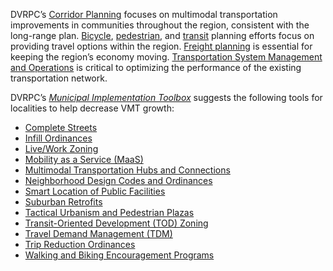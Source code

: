 DVRPC’s [Corridor Planning](https://www.dvrpc.org/Corridors/) focuses on multimodal transportation improvements in communities throughout the region, consistent with the long-range plan. [Bicycle](https://www.dvrpc.org/Transportation/Bicycle/), [pedestrian](https://www.dvrpc.org/Transportation/Pedestrian/), and [transit](https://www.dvrpc.org/Transit/) planning efforts focus on providing travel options within the region. [Freight planning](https://www.dvrpc.org/Freight/) is essential for keeping the region’s economy moving. [Transportation System Management and Operations](https://www.dvrpc.org/Transportation/TSMO/) is critical to optimizing the performance of the existing transportation network.

DVRPC’s _[Municipal Implementation Toolbox](https://www.dvrpc.org/Plan/MIT/)_ suggests the following tools for localities to help decrease VMT growth:

- [Complete Streets](https://www.dvrpc.org/Plan/MIT/completestreets)
- [Infill Ordinances](https://www.dvrpc.org/Plan/MIT/infillordinances)
- [Live/Work Zoning](https://www.dvrpc.org/Plan/MIT/liveworkzoning)
- [Mobility as a Service (MaaS)](https://www.dvrpc.org/Plan/MIT/mobilityasaservicemaas) 
- [Multimodal Transportation Hubs and Connections](https://www.dvrpc.org/Plan/MIT/multimodaltransportationhubsandconnections) 
- [Neighborhood Design Codes and Ordinances](https://www.dvrpc.org/Plan/MIT/neighborhooddesigncodesandordinances)
- [Smart Location of Public Facilities](https://www.dvrpc.org/Plan/MIT/smartlocationofpublicfacilities)
- [Suburban Retrofits](https://www.dvrpc.org/Plan/MIT/suburbanretrofits)
- [Tactical Urbanism and Pedestrian Plazas](https://www.dvrpc.org/Plan/MIT/tacticalurbanismandpedestrianplazas)
- [Transit-Oriented Development (TOD) Zoning](https://www.dvrpc.org/Plan/MIT/transit-orienteddevelopmenttodzoning)
- [Travel Demand Management (TDM)](https://www.dvrpc.org/Plan/MIT/traveldemandmanagementtdm) 
- [Trip Reduction Ordinances](https://www.dvrpc.org/Plan/MIT/tripreductionordinances) 
- [Walking and Biking Encouragement Programs](https://www.dvrpc.org/Plan/MIT/walkingandbikingencouragementprograms)
